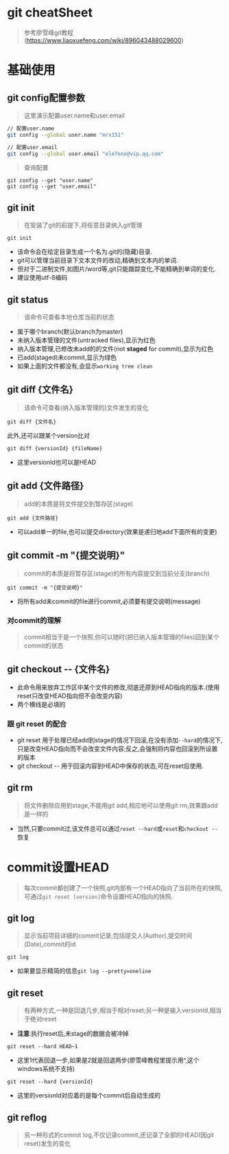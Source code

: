 # git cheatSheet
> 参考廖雪峰git教程(https://www.liaoxuefeng.com/wiki/896043488029600)


# 基础使用

## git config配置参数
> 这里演示配置user.name和user.email
```bash
// 配置user.name
git config --global user.name "mrx151"

// 配置user.email
git config --global user.email "ele7enx@vip.qq.com"
```
> 查询配置
```
git config --get "user.name"
git config --get "user.email"
```

## git init
> 在安装了git的前提下,将任意目录纳入git管理
```
git init
```
- 该命令会在给定目录生成一个名为.git的(隐藏)目录.
- git可以管理当前目录下文本文件的改动,精确到文本内的单词.
- 但对于二进制文件,如图片/word等,git只能跟踪变化,不能精确到单词的变化.
- 建议使用utf-8编码

## git status
> 该命令可查看本地仓库当前的状态

- 属于哪个branch(默认branch为master)
- 未纳入版本管理的文件(untracked files),显示为红色
- 纳入版本管理,已修改未add的的文件(not **staged** for commit),显示为红色
- 已add(staged)未commit,显示为绿色
- 如果上面的文件都没有,会显示`working tree clean`

## git diff {文件名}
> 该命令可查看(纳入版本管理的)文件发生的变化
```
git diff {文件名}
```
此外,还可以跟某个version比对
```
git diff {versionId} {fileName}
```
- 这里versionId也可以是HEAD

## git add {文件路径}
> add的本质是将文件提交到暂存区(stage)
```
git add {文件路径}
```
- 可以add单一的file,也可以提交directory(效果是递归地add下面所有的变更)

## git commit -m "{提交说明}"
> commit的本质是将暂存区(stage)的所有内容提交到当前分支(branch)
```
git commit -m "{提交说明}"
```
- 将所有add未commit的file进行commit,必须要有提交说明(message)

### 对commit的理解
> commit相当于是一个快照,你可以随时(把已纳入版本管理的files)回到某个commit的状态






## git checkout -- {文件名}
- 此命令用来放弃工作区中某个文件的修改,彻底还原到HEAD指向的版本.(使用reset只改变HEAD指向但不会改变内容)
- 两个横线是必填的
### 跟 git reset 的配合
- git reset 用于处理已经add到stage的情况下回滚,在没有添加`--hard`的情况下,只是改变HEAD指向而不会改变文件内容;反之,会强制将内容也回滚到所设置的版本
- git checkout -- 用于回滚内容到HEAD中保存的状态,可在reset后使用.

## git rm
> 将文件删除应用到stage,不能用git add,相应地可以使用git rm,效果跟add是一样的
- 当然,只要commit过,该文件总可以通过`reset --hard`或`reset`和`checkout --`恢复

# commit设置HEAD
> 每次commit都创建了一个快照,git内部有一个HEAD指向了当前所在的快照,可通过`git reset [version]`命令设置HEAD指向的快照.

## git log
> 显示当前项目详细的commit记录,包括提交人(Author),提交时间(Date),commit的id
```
git log
```
- 如果要显示精简的信息`git log --pretty=oneline`

## git reset
> 有两种方式,一种是回退几步,相当于相对reset;另一种是输入versionId,相当于绝对reset
- **注意**:执行reset后,未stage的数据会被冲掉
```
git reset --hard HEAD~1
```
- 这里1代表回退一步,如果是2就是回退两步(廖雪峰教程里提示用^,这个windows系统不支持)
```
git reset --hard {versionId}
```
- 这里的versionId对应着的是每个commit后自动生成的

## git reflog
> 另一种形式的commit log,不仅记录commit,还记录了全部的HEAD(因git reset)发生的变化
